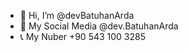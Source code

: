 - 👋 Hi, I’m @devBatuhanArda
- 🎁 My Social Media @dev.BatuhanArda
- 📞 My Nuber +90 543 100 3285
  
  
<!---
devBatuhanArda/devBatuhanArda is a ✨ special ✨ repository because its `README.md` (this file) appears on your GitHub profile.
You can click the Preview link to take a look at your changes.
--->
